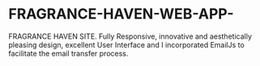 # FRAGRANCE-HAVEN-WEB-APP-
FRAGRANCE HAVEN SITE. Fully Responsive, innovative and aesthetically pleasing design, excellent User Interface and I incorporated EmailJs to facilitate the email transfer process.
